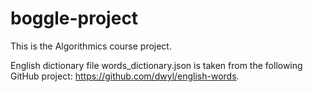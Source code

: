 # boggle-project
This is the Algorithmics course project.

English dictionary file words_dictionary.json is taken from the following GitHub project: https://github.com/dwyl/english-words.
